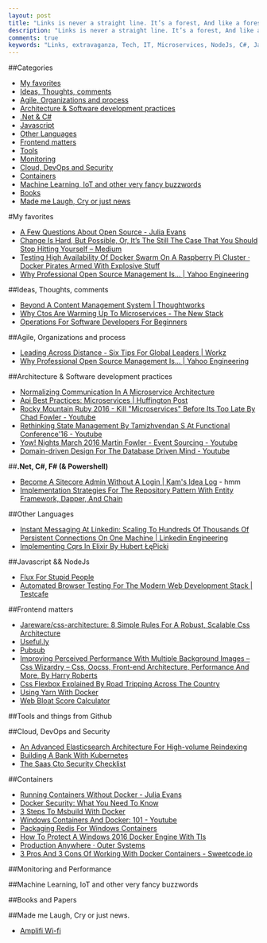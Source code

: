 ```yaml
---
layout: post
title: "Links is never a straight line. It’s a forest, And like a forest it’s easy to lose your way.. To get lost... To forget where you came in."
description: "Links is never a straight line. It’s a forest, And like a forest it’s easy to lose your way.. To get lost... To forget where you came in"
comments: true
keywords: "Links, extravaganza, Tech, IT, Microservices, NodeJs, C#, Javascript, Solution architecture"
---
```

##Categories
* [My favorites](#favorites)
* [Ideas, Thoughts, comments](#ideas)
* [Agile, Organizations and process](#agile)
* [Architecture & Software development practices](#development)
* [.Net & C#](#net)
* [Javascript](#javascript)
* [Other Languages](#polygloting)
* [Frontend matters](#web)
* [Tools](#tools)
* [Monitoring](#monitoring)
* [Cloud, DevOps and Security](#devops)
* [Containers](#containers)
* [Machine Learning, IoT and other very fancy buzzwords](#iot)
* [Books](#books)
* [Made me Laugh, Cry or just news](#news)

#My favorites<a name="favorites"></a>
* [A Few Questions About Open Source - Julia Evans](https://jvns.ca/blog/2016/10/26/a-few-questions-about-open-source/)
* [Change Is Hard, But Possible, Or, It’s The Still The Case That You Should Stop Hitting Yourself – Medium](https://medium.com/@cote/change-is-hard-but-possible-or-its-the-still-the-case-that-you-should-stop-hitting-yourself-76c2ed4551f2#.an5wrcwnu)
* [Testing High Availability Of Docker Swarm On A Raspberry Pi Cluster · Docker Pirates Armed With Explosive Stuff](http://blog.hypriot.com/post/high-availability-with-docker/)
* [Why Professional Open Source Management Is... | Yahoo Engineering](https://yahooeng.tumblr.com/post/152340372151/why-professional-open-source-management-is)

##Ideas, Thoughts, comments <a name="ideas"></a>
* [Beyond A Content Management System | Thoughtworks](https://www.thoughtworks.com/insights/blog/technology-democratic-and-socially-relevant-digital-journalism)
* [Why Ctos Are Warming Up To Microservices - The New Stack](http://thenewstack.io/ctos-warming-microservices/)
* [Operations For Software Developers For Beginners](https://jvns.ca/blog/2016/10/15/operations-for-software-developers-for-beginners/)

##Agile, Organizations and process<a name="agile"></a>
* [Leading Across Distance - Six Tips For Global Leaders | Workz](http://workz.dk/posts/6-tips-global-leaders)
* [Why Professional Open Source Management Is... | Yahoo Engineering](https://yahooeng.tumblr.com/post/152340372151/why-professional-open-source-management-is)

##Architecture & Software development practices <a name="development"></a>
* [Normalizing Communication In A Microservice Architecture](https://blog.snappi.io/normalizing-communication-in-a-microservice-architecture-1b5c71217ef5#.twgakx2z7)
* [Api Best Practices: Microservices | Huffington Post](http://www.huffingtonpost.com/entry/api-best-practices-microservices_us_5807e40ee4b08ddf9ece1440)
* [Rocky Mountain Ruby 2016 - Kill "Microservices" Before Its Too Late By Chad Fowler - Youtube](https://www.youtube.com/watch?v=-UKEPd2ipEk)
* [Rethinking State Management By Tamizhvendan S At Functional Conference'16 - Youtube](https://www.youtube.com/watch?v=GneIxgl71NM&index=18&list=PL9Z-JgiTsOYTdi91N_DlcpWqkCYvMrhA4&__s=amwwwz5judsp1dsfgko7)
* [Yow! Nights March 2016 Martin Fowler - Event Sourcing - Youtube](https://www.youtube.com/watch?v=aweV9FLTZkU&feature=youtu.be&__s=amwwwz5judsp1dsfgko7)
* [Domain-driven Design For The Database Driven Mind - Youtube](https://www.youtube.com/watch?v=CjNBnkMHjh4&feature=youtu.be&__s=amwwwz5judsp1dsfgko7)

##**.Net, C#, F# (& Powershell)**  <a name="net"></a>
* [Become A Sitecore Admin Without A Login | Kam's Idea Log](http://kamsar.net/index.php/2016/10/Become-a-Sitecore-admin-without-a-login/) - hmm
* [Implementation Strategies For The Repository Pattern With Entity Framework, Dapper, And Chain](https://www.infoq.com/articles/repository-implementation-strategies?__s=amwwwz5judsp1dsfgko7)

##Other Languages  <a name="polygloting"></a>
* [Instant Messaging At Linkedin: Scaling To Hundreds Of Thousands Of Persistent Connections On One Machine | Linkedin Engineering](https://engineering.linkedin.com/blog/2016/10/instant-messaging-at-linkedin--scaling-to-hundreds-of-thousands-)
* [Implementing Cqrs In Elixir By Hubert ŁęPicki](http://slides.com/hubertlepicki/implementing-cqrs-in-elixir?__s=amwwwz5judsp1dsfgko7#/7)

##Javascript && NodeJs <a name="javascript"></a><a name="nodejs"></a>
* [Flux For Stupid People](http://blog.andrewray.me/flux-for-stupid-people/)
* [Automated Browser Testing For The Modern Web Development Stack | Testcafe](http://devexpress.github.io/testcafe/)

##Frontend matters <a name="web"></a>
* [Jareware/css-architecture: 8 Simple Rules For A Robust, Scalable Css Architecture](https://github.com/jareware/css-architecture)
* [Useful.ly](http://www.useful.ly/#form)
* [Pubsub](https://www.w3.org/TR/pubsub/)
* [Improving Perceived Performance With Multiple Background Images – Css Wizardry – Css, Oocss, Front-end Architecture, Performance And More, By Harry Roberts](http://csswizardry.com/2016/10/improving-perceived-performance-with-multiple-background-images/)
* [Css Flexbox Explained By Road Tripping Across The Country](https://medium.freecodecamp.com/css-flexbox-explained-by-road-tripping-across-the-country-1217b69c390e#.fwbfcj9dc)
* [Using Yarn With Docker](https://hackernoon.com/using-yarn-with-docker-c116ad289d56#.shef47hln)
* [Web Bloat Score Calculator](http://www.webbloatscore.com/)

##Tools and things from Github <a name="tools"></a>

##Cloud, DevOps and Security<a name="devops"></a>
* [An Advanced Elasticsearch Architecture For High-volume Reindexing](https://thoughts.t37.net/abusing-an-innocent-elasticsearch-cluster-for-a-mass-reindex-without-disturbing-your-clients-360384fca105#.2jidyqdt8)
* [Building A Bank With Kubernetes](https://skillsmatter.com/skillscasts/9146-building-a-bank-with-kubernetes)
* [The Saas Cto Security Checklist](http://cto-security-checklist.sqreen.io/)

##Containers <a name="containers"></a>
* [Running Containers Without Docker - Julia Evans](https://jvns.ca/blog/2016/10/26/running-container-without-docker/)
* [Docker Security: What You Need To Know](http://blog.contino.io/blog/docker-security-what-you-need-to-know)
* [3 Steps To Msbuild With Docker](http://blog.alexellis.io/3-steps-to-msbuild-with-docker/)
* [Windows Containers And Docker: 101 - Youtube](https://www.youtube.com/watch?v=N7SG2wEyQtM&feature=youtu.be)
* [Packaging Redis For Windows Containers](http://blog.alexellis.io/packaging-windows-containers/)
* [How To Protect A Windows 2016 Docker Engine With Tls](https://stefanscherer.github.io/protecting-a-windows-2016-docker-engine-with-tls/)
* [Production Anywhere · Outer Systems](https://blog.outer.systems/2016/10/production-anywhere/)
* [3 Pros And 3 Cons Of Working With Docker Containers - Sweetcode.io](http://sweetcode.io/3-pros-3-cons-working-docker-containers/)

##Monitoring and Performance <a name="monitoring"></a>

##Machine Learning, IoT and other very fancy buzzwords <a name="iot"></a>

##Books and Papers<a name="books"></a> 

##Made me Laugh, Cry or just news. <a name="news"></a>
* [Amplifi Wi-fi](https://www.amplifi.com/explore.html)